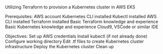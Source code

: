Utilizing Terraform to provision a Kubernetes cluster in AWS EKS

Prerequisites:
AWS account
Kubernetes CLI installed
Kubectl installed
AWS CLI installed
Terraform installed
Basic Terraform knowledge and experience
Basic Kubernetes knowledge and experience
Cloud9, VSCode or similar IDE

Objectives:
Set up AWS credentials
Install kubectl (if not already done)
Configure working directory
Edit .tf files to create Kubernetes cluster infrastructure
Deploy the Kubernetes cluster
Clean up
